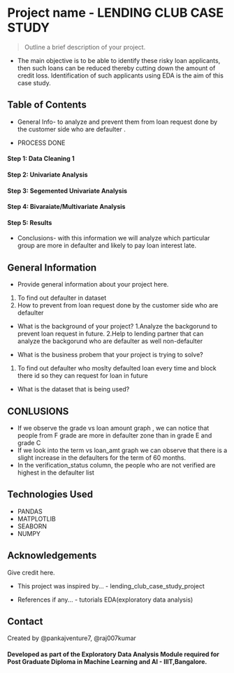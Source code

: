 # Project name - LENDING CLUB CASE STUDY

> Outline a brief description of your project.

  - The main objective is to be able to identify these risky loan applicants, 
then such loans can be reduced thereby cutting down the amount of credit loss. 
Identification of such applicants using EDA is the aim of this case study.   

## Table of Contents
* General Info- to analyze and prevent them from loan request done by the customer side who are defaulter .

* PROCESS DONE 
         
#### Step 1: Data Cleaning 1                           
#### Step 2: Univariate Analysis
#### Step 3: Segemented Univariate Analysis
#### Step 4: Bivaraiate/Multivariate Analysis
#### Step 5: Results                                    


* Conclusions- with this information we will analyze which particular group are more in defaulter and likely to pay loan interest late.



<!-- You can include any other section that is pertinent to your problem -->

## General Information
- Provide general information about your project here.
 1. To find out defaulter in dataset
 2. How to prevent from loan request done by the customer side who are defaulter

- What is the background of your project?
 1.Analyze the backgorund to prevent loan request in future.
 2.Help to lending partner that  can analyze the backgorund who are defaulter as well non-defaulter

- What is the business probem that your project is trying to solve?
 1. To find out defaulter who moslty defaulted loan every time and block there id so they can request for loan in future
- What is the dataset that is being used?

<!-- You don't have to answer all the questions - just the ones relevant to your project. -->

## CONLUSIONS
-   If we observe the grade vs loan amount graph , we can notice that people from F grade are more in defaulter zone than in grade E and grade C
-   If we look into the term vs loan_amt graph we can observe that there is a slight increase in the defaulters for the term of 60 months.
-   In the verification_status column, the people who are not verified are highest in the defaulter list


<!-- You don't have to answer all the questions - just the ones relevant to your project. -->


## Technologies Used
- PANDAS
- MATPLOTLIB
- SEABORN
- NUMPY

<!-- As the libraries versions keep on changing, it is recommended to mention the version of library used in this project -->

## Acknowledgements
Give credit here.
- This project was inspired by... - lending_club_case_study_project

- References if any... - tutorials EDA(exploratory data analysis)




## Contact
Created by
@pankajventure7,
@raj007kumar

#### Developed as part of the Exploratory Data Analysis Module required for Post Graduate Diploma in Machine Learning and AI - IIIT,Bangalore.
